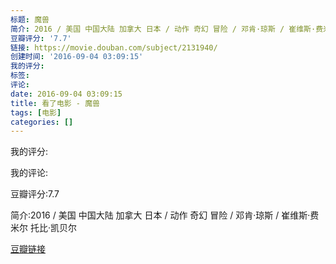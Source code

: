 ```yaml
---
标题: 魔兽
简介: 2016 / 美国 中国大陆 加拿大 日本 / 动作 奇幻 冒险 / 邓肯·琼斯 / 崔维斯·费米尔 托比·凯贝尔
豆瓣评分: '7.7'
链接: https://movie.douban.com/subject/2131940/
创建时间: '2016-09-04 03:09:15'
我的评分:
标签:
评论:
date: 2016-09-04 03:09:15
title: 看了电影 - 魔兽
tags: [电影]
categories: []
---
```


我的评分:

我的评论:

豆瓣评分:7.7

简介:2016 / 美国 中国大陆 加拿大 日本 / 动作 奇幻 冒险 / 邓肯·琼斯 / 崔维斯·费米尔 托比·凯贝尔

[豆瓣链接](https://movie.douban.com/subject/2131940/)

